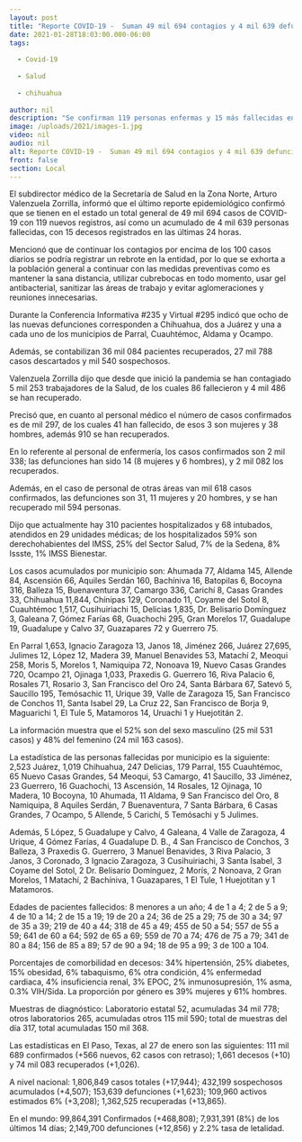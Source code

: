 ```yaml
---
layout: post
title: "Reporte COVID-19 -  Suman 49 mil 694 contagios y 4 mil 639 defunciones en el estado"
date: 2021-01-28T18:03:00.000-06:00
tags:
  
  - Covid-19
  
  - Salud
  
  - chihuahua
  
author: nil
description: "Se confirman 119 personas enfermas y 15 más fallecidas en el último reporte COVID-19;  exhorta Salud a continuar con las medidas preventivas para evitar un rebrote en la entidad"
image: /uploads/2021/images-1.jpg
video: nil
audio: nil
alt: Reporte COVID-19 -  Suman 49 mil 694 contagios y 4 mil 639 defunciones en el estado
front: false
section: Local
---
```


El subdirector médico de la Secretaría de Salud en la Zona Norte, Arturo Valenzuela Zorrilla, informó que el último reporte epidemiológico confirmó que se tienen en el estado un total general de 49 mil 694 casos de COVID-19 con 119 nuevos registros, así como un acumulado de 4 mil 639 personas fallecidas, con 15 decesos registrados en las últimas 24 horas.

Mencionó que de continuar los contagios por encima de los 100 casos diarios se podría registrar un rebrote en la entidad,  por lo que se exhorta a la población general a continuar con las medidas preventivas como es mantener la sana distancia, utilizar cubrebocas en todo momento,  usar gel antibacterial, sanitizar las áreas de trabajo y evitar aglomeraciones y reuniones innecesarias.

Durante la Conferencia Informativa #235 y Virtual #295 indicó que ocho de las nuevas defunciones corresponden a Chihuahua, dos a Juárez y una a cada uno de los municipios de Parral, Cuauhtémoc, Aldama y Ocampo.

Además, se contabilizan 36 mil 084 pacientes recuperados, 27 mil 788 casos descartados y  mil 540 sospechosos.

Valenzuela Zorrilla dijo que desde que inició la pandemia se han contagiado 5 mil 253 trabajadores de la Salud, de los cuales 86 fallecieron y 4 mil 486 se han recuperado.

Precisó que, en cuanto al personal médico el número de casos confirmados es de mil 297, de los cuales 41 han fallecido, de esos 3 son mujeres y 38 hombres, además 910 se han recuperados.

En lo referente al personal de enfermería, los casos confirmados son 2 mil 338; las defunciones han sido 14 (8 mujeres y 6 hombres), y 2 mil 082 los recuperados.

Además, en el caso de personal de otras áreas van mil 618 casos confirmados, las defunciones son 31, 11 mujeres y 20 hombres, y se han recuperado mil 594 personas.

Dijo que actualmente hay 310 pacientes hospitalizados y 68 intubados, atendidos en 29 unidades médicas; de los hospitalizados 59% son derechohabientes del IMSS, 25% del Sector Salud, 7% de la Sedena, 8% Issste, 1% IMSS Bienestar.

Los casos acumulados por municipio son: Ahumada 77, Aldama 145, Allende 84, Ascensión 66, Aquiles Serdán 160, Bachíniva 16, Batopilas 6, Bocoyna 316, Balleza 15, Buenaventura 37, Camargo 336, Carichí 8, Casas Grandes 33, Chihuahua 11,844, Chínipas 129, Coronado 11, Coyame del Sotol  8, Cuauhtémoc 1,517, Cusihuiriachi 15, Delicias 1,835, Dr. Belisario Domínguez 3, Galeana 7, Gómez Farías 68, Guachochi 295, Gran Morelos 17, Guadalupe 19, Guadalupe y Calvo 37, Guazapares 72 y Guerrero 75.

En Parral 1,653, Ignacio Zaragoza 13, Janos 18, Jiménez 266, Juárez 27,695, Julimes 12, López 12, Madera 39, Manuel Benavides 53, Matachí 2, Meoqui 258, Moris 5, Morelos 1, Namiquipa 72, Nonoava 19, Nuevo Casas Grandes 720, Ocampo 21, Ojinaga 1,033, Praxedis G. Guerrero 16, Riva Palacio 6, Rosales 71, Rosario 3, San Francisco del Oro 24, Santa Bárbara 67, Satevó 5, Saucillo 195, Temósachic 11, Urique 39, Valle de Zaragoza 15, San Francisco de Conchos 11, Santa Isabel 29, La Cruz 22, San Francisco de Borja 9, Maguarichi 1, El Tule 5, Matamoros 14, Uruachi 1 y Huejotitán 2.

La información muestra que el  52% son del sexo masculino (25 mil 531 casos) y 48% del femenino (24 mil 163 casos).

La estadística de las  personas fallecidas por municipio es la siguiente: 2,523 Juárez, 1,019 Chihuahua, 247 Delicias, 179 Parral, 155 Cuauhtémoc, 65 Nuevo Casas Grandes, 54 Meoqui, 53 Camargo, 41 Saucillo, 33 Jiménez, 23 Guerrero, 16 Guachochi, 13 Ascensión, 14 Rosales, 12 Ojinaga, 10 Madera, 10 Bocoyna, 10 Ahumada, 11 Aldama, 9 San Francisco del Oro, 8 Namiquipa, 8 Aquiles Serdán, 7 Buenaventura, 7 Santa Bárbara, 6 Casas Grandes, 7 Ocampo, 5 Allende, 5 Carichí, 5 Temósachi y 5 Julimes.

Además,  5 López, 5 Guadalupe y Calvo, 4 Galeana, 4 Valle de Zaragoza, 4 Urique, 4 Gómez Farías, 4  Guadalupe D. B., 4 San Francisco de Conchos, 3 Balleza, 3 Praxedis G. Guerrero, 3 Manuel Benavides, 3 Riva Palacio, 3 Janos, 3 Coronado, 3 Ignacio Zaragoza, 3 Cusihuiriachi, 3 Santa Isabel, 3 Coyame del Sotol, 2 Dr. Belisario Domínguez, 2 Morís, 2 Nonoava, 2 Gran Morelos, 1 Matachí, 2 Bachíniva, 1 Guazapares, 1 El Tule, 1 Huejotitan y 1 Matamoros.

Edades de pacientes fallecidos: 8 menores a un año; 4 de 1 a 4; 2 de 5 a 9; 4 de 10 a 14; 2 de 15 a 19; 19 de 20 a 24; 36 de 25 a 29; 75 de 30 a 34; 97 de 35 a 39; 219 de 40 a 44; 318 de 45 a 49; 455 de 50 a 54; 557 de 55 a 59; 641 de 60 a 64; 592 de 65 a 69; 559 de 70 a 74; 476 de 75 a 79; 341 de 80 a 84; 156 de 85 a 89; 57 de 90 a 94; 18 de 95 a 99; 3 de 100 a 104.

Porcentajes de comorbilidad en decesos: 34% hipertensión, 25% diabetes, 15% obesidad, 6% tabaquismo, 6% otra condición, 4% enfermedad cardiaca, 4% insuficiencia renal, 3% EPOC, 2% inmunosupresión, 1% asma, 0.3% VIH/Sida. La proporción por género es 39% mujeres y 61% hombres.

Muestras de diagnóstico: Laboratorio estatal 52, acumuladas 34 mil 778; otros laboratorios  265, acumuladas otros 115 mil 590; total de muestras del día 317, total acumuladas 150 mil 368.

Las estadísticas en El Paso, Texas, al 27 de enero son las siguientes: 111 mil 689 confirmados (+566 nuevos, 62 casos con retraso); 1,661 decesos (+10) y 74 mil 083 recuperados (+1,026).

A nivel nacional: 1,806,849 casos totales (+17,944); 432,199 sospechosos acumulados (+4,507); 153,639 defunciones (+1,623); 109,960 activos estimados 6%  (+3,208); 1,362,525 recuperadas (+13,865).

En el mundo: 99,864,391 Confirmados (+468,808);  7,931,391 (8%) de los últimos 14 días;  2,149,700 defunciones (+12,856) y 2.2% tasa de letalidad.